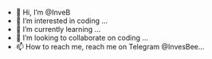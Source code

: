 - 👋 Hi, I’m @InveB
- 👀 I’m interested in coding  ...
- 🌱 I’m currently learning ...
- 💞️ I’m looking to collaborate on coding  ...
- 📫 How to reach me, reach me on Telegram @InvesBee...

<!---
InveB/InveB is a ✨ special ✨ repository because its `README.md` (this file) appears on your GitHub profile.
You can click the Preview link to take a look at your changes.
--->
